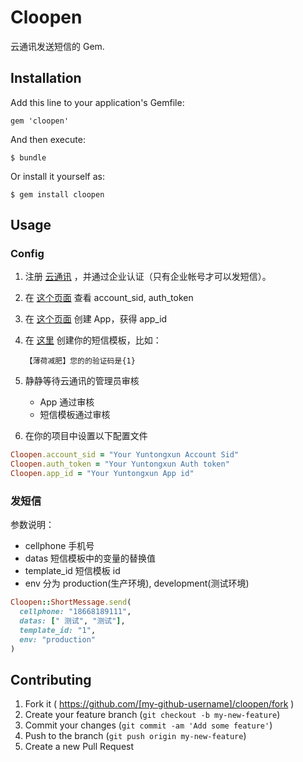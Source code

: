 # Cloopen

云通讯发送短信的 Gem.

## Installation

Add this line to your application's Gemfile:

    gem 'cloopen'

And then execute:

    $ bundle

Or install it yourself as:

    $ gem install cloopen

## Usage

### Config

1. 注册 [云通讯](http://www.yuntongxun.com) ，并通过企业认证（只有企业帐号才可以发短信）。

2. 在 [这个页面](http://www.yuntongxun.com/member/main) 查看 account_sid, auth_token

3. 在 [这个页面](http://www.yuntongxun.com/member/app/view) 创建 App，获得 app_id

4. 在 [这里](http://www.yuntongxun.com/member/smsTemplate/view) 创建你的短信模板，比如：

    `【薄荷减肥】您的的验证码是{1}`

5. 静静等待云通讯的管理员审核

    * App 通过审核
    * 短信模板通过审核

6. 在你的项目中设置以下配置文件

```ruby
Cloopen.account_sid = "Your Yuntongxun Account Sid"
Cloopen.auth_token = "Your Yuntongxun Auth token"
Cloopen.app_id = "Your Yuntongxun App id"

```

### 发短信

参数说明：

* cellphone 手机号
* datas 短信模板中的变量的替换值
* template_id 短信模板 id
* env 分为 production(生产环境), development(测试环境)


```ruby
Cloopen::ShortMessage.send(
  cellphone: "18668189111",
  datas: [" 测试", "测试"],
  template_id: "1",
  env: "production"
)
```

## Contributing

1. Fork it ( https://github.com/[my-github-username]/cloopen/fork )
2. Create your feature branch (`git checkout -b my-new-feature`)
3. Commit your changes (`git commit -am 'Add some feature'`)
4. Push to the branch (`git push origin my-new-feature`)
5. Create a new Pull Request
